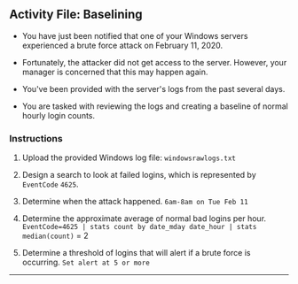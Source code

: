 ## Activity File: Baselining 

- You have just been notified that one of your Windows servers experienced a brute force attack on February 11, 2020.

- Fortunately, the attacker did not get access to the server. However, your manager is concerned that this may happen again.

- You've been provided with the server's logs from the past several days. 

- You are tasked with reviewing the logs and creating a baseline of normal hourly login counts.

### Instructions

1. Upload the provided Windows log file: `windowsrawlogs.txt`

2. Design a search to look at failed logins, which is represented by `EventCode` `4625`.

3. Determine when the attack happened. `6am-8am on Tue Feb 11`

4. Determine the approximate average of normal bad logins per hour. `EventCode=4625 | stats count by date_mday date_hour | stats median(count)` = 2

5. Determine a threshold of logins that will alert if a brute force is occurring. `Set alert at 5 or more`

---
